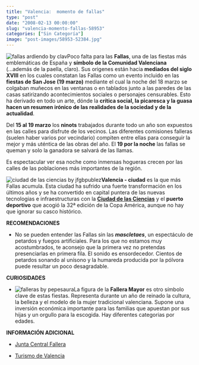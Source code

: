 ```yaml
---
title: "Valencia:  momento de fallas"
type: "post"
date: "2008-02-13 00:00:00"
slug: "valencia-momento-fallas-58953"
categories: ["Sin Categoría"]
image: "post-images/58953-52384.jpg"
---
```


![fallas ardiendo by clav](post-images/58953-52384.jpg "fallas ardiendo by clav")Poco falta para las **Fallas**, una de las fiestas más emblemáticas de España y **símbolo de la Comunidad Valenciana** (...además de la paella, claro). Sus origenes están hacia **mediados del siglo XVIII** en los cuales constatan las Fallas como un evento incluido en las **fiestas de San Jose (19 marzo)** mediante el cual la noche del 18 marzo se colgaban muñecos en las ventanas o en tablados junto a las paredes de las casas satirizando acontecimientos sociales o personajes censurables. Esto ha derivado en todo un arte, dónde la **crítica social, la picaresca y la guasa hacen un resumen irónico de las realidades de la sociedad y de la actualidad**.

Del **15 al 19 marzo** los **ninots** trabajados durante todo un año son expuestos en las calles para disfrute de los vecinos. Las diferentes comisiones falleras (suelen haber varios por vecindario) compiten entre ellas para conseguir la mejor y más uténtica de las obras del año. El **19 por la noche** las fallas se queman y solo la ganadora se salvará de las llamas.

Es espectacular ver esa noche como inmensas hogueras crecen por las calles de las poblaciones más importantes de la región.

![ciudad de las ciencias by jfgbpublez](post-images/58953-52383.jpg "ciudad de las ciencias by jfgbpublez")**Valencia - ciudad** es la que más Fallas acumula. Esta ciudad ha sufrido una fuerte transformación en los últimos años y se ha convertido en capital puntera de las nuevas tecnologias e infraestructuras con la [**Ciudad de las Ciencias**](http://www.cac.es/home?languageId=4) y el **puerto deportivo** que acogió la 32ª edición de la Copa América, aunque no hay que ignorar su casco histórico.

 **RECOMENDACIONES**

- No se pueden entender las Fallas sin las ***mascletaes***, un espectáculo de petardos y fuegos artificiales. Para los que no estamos muy acostumbrados, te aconsejo que la primera vez no pretendas presenciarlas en primera fila. El sonido es ensordecedor. Cientos de petardos sonando al unísono y la humareda producida por la pólvora puede resultar un poco desagradable.

**CURIOSIDADES**

- ![falleras by pepesaura](post-images/58953-52385.jpg "falleras by pepesaura")La figura de la **Fallera Mayor** es otro símbolo clave de estas fiestas. Representa durante un año de reinado la cultura, la belleza y el modelo de la mujer tradicional valenciana. Supone una inversión económica importante para las familias que apuestan por sus hijas y un orgullo para la escogida. Hay diferentes categorias por edades.

**INFORMACIÓN ADICIONAL**

- [Junta Central Fallera](http://www.fallas.com/)

- [Turismo de Valencia](http://www.turisvalencia.es/)